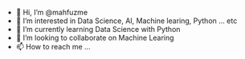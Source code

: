 - 👋 Hi, I’m @mahfuzme
- 👀 I’m interested in Data Science, AI, Machine learing, Python ... etc
- 🌱 I’m currently learning Data Science with Python
- 💞️ I’m looking to collaborate on Machine Learing
- 📫 How to reach me ...

<!---
mahfuzme/mahfuzme is a ✨ special ✨ repository because its `README.md` (this file) appears on your GitHub profile.
You can click the Preview link to take a look at your changes.
--->
